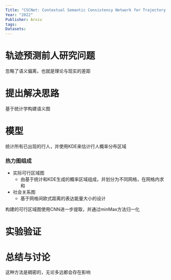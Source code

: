 ```yaml
---
Title: "CSCNet: Contextual Semantic Consistency Network for Trajectory Prediction in Crowded Spaces"
Year: "2022"
Publisher: Arxiv
tags: 
Datasets:
---
```


# 轨迹预测前人研究问题
忽略了语义偏离，也就是理论与现实的差距


# 提出解决思路
基于统计学构建语义图

# 模型
统计所有已出现的行人，并使用KDE来估计行人概率分布区域

### 热力图组成
+ 实际可行区域图
	+ 由基于统计和KDE生成的概率区域组成，并划分为不同网格，在网格内求和
+ 社会关系图
	+ 基于网格间欧式距离的表达能量大小的设计

构建的可行区域图使用CNN进一步提取，并通过minMax方法归一化

# 实验验证

# 总结与讨论
这种方法是稠密的，无论多远都会存在影响